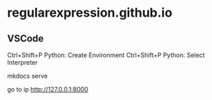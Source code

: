 # regularexpression.github.io

## VSCode
Ctrl+Shift+P
Python: Create Environment
Ctrl+Shift+P
Python: Select Interpreter

mkdocs serve

go to ip
http://127.0.0.1:8000